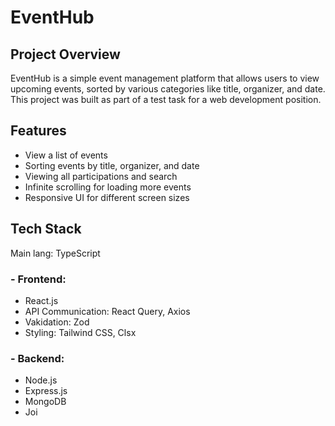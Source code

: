 # EventHub
## Project Overview
EventHub is a simple event management platform that allows users to view upcoming events, sorted by various categories like title, organizer, and date. This project was built as part of a test task for a web development position.

## Features
- View a list of events
- Sorting events by title, organizer, and date
- Viewing all participations and search
- Infinite scrolling for loading more events
- Responsive UI for different screen sizes
## Tech Stack
Main lang: TypeScript
### - Frontend: 
- React.js
- API Communication: React Query, Axios
- Vakidation: Zod
- Styling: Tailwind CSS, Clsx
### - Backend: 
- Node.js
- Express.js
- MongoDB
- Joi
